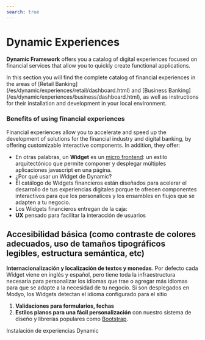 ```yaml
---
search: true
---
```


# Dynamic Experiences

**Dynamic Framework** offers you a catalog of digital experiences focused on financial services that allow you to quickly create functional applications.

In this section you will find the complete catalog of financial experiences in the areas of [Retail Banking] (/es/dynamic/experiences/retail/dashboard.html) and [Business Banking] (/es/dynamic/experiences/business/dashboard.html), as well as instructions for their installation and development in your local environment.


### Benefits of using financial experiences

Financial experiences allow you to accelerate and speed up the development of solutions for the financial industry and digital banking, by offering customizable interactive components. In addition, they offer:

- En otras palabras, un **Widget** es un [micro frontend](https://martinfowler.com/articles/micro-frontends.html): un estilo arquitectónico que permite componer y desplegar múltiples aplicaciones javascript en una página.
- ¿Por qué usar un Widget de Dynamic?
- El catálogo de Widgets financieros están diseñados para acelerar el desarrollo de tus experiencias digitales porque te ofrecen componentes interactivos para que los personalices y los ensambles en flujos que se adapten a tu negocio.
- Los Widgets financieros entregan de la caja:
- **UX** pensado para facilitar la interacción de usuarios


## **Accesibilidad básica** (como contraste de colores adecuados, uso de tamaños tipográficos legibles, estructura semántica, etc)

**Internacionalización y localización de textos y monedas**. Por defecto cada Widget viene en inglés y español, pero tiene toda la infraestructura necesaria para personalizar los idiomas que trae o agregar más idiomas para que se adapte a la necesidad de tu negocio. Si son desplegados en Modyo, los Widgets detectan el idioma configurado para el sitio

1. **Validaciones para formularios, fechas**
1. **Estilos planos para una fácil personalización** con nuestro sistema de diseño y librerías populares como [Bootstrap](https://getbootstrap.com/).

Instalación de experiencias Dynamic